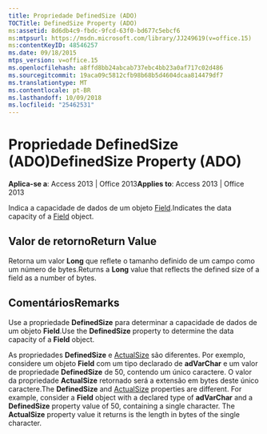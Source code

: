 ```yaml
---
title: Propriedade DefinedSize (ADO)
TOCTitle: DefinedSize Property (ADO)
ms:assetid: 8d6db4c9-fbdc-9fcd-63f0-bd677c5ebcf6
ms:mtpsurl: https://msdn.microsoft.com/library/JJ249619(v=office.15)
ms:contentKeyID: 48546257
ms.date: 09/18/2015
mtps_version: v=office.15
ms.openlocfilehash: a8ffd8bb24abcab737ebc4bb23a0af717c02d486
ms.sourcegitcommit: 19aca09c5812cfb98b68b5d4604dcaa814479df7
ms.translationtype: MT
ms.contentlocale: pt-BR
ms.lasthandoff: 10/09/2018
ms.locfileid: "25462531"
---
```

# <a name="definedsize-property-ado"></a><span data-ttu-id="dce02-102">Propriedade DefinedSize (ADO)</span><span class="sxs-lookup"><span data-stu-id="dce02-102">DefinedSize Property (ADO)</span></span>


<span data-ttu-id="dce02-103">**Aplica-se a**: Access 2013 | Office 2013</span><span class="sxs-lookup"><span data-stu-id="dce02-103">**Applies to**: Access 2013 | Office 2013</span></span>

<span data-ttu-id="dce02-104">Indica a capacidade de dados de um objeto [Field](field-object-ado.md).</span><span class="sxs-lookup"><span data-stu-id="dce02-104">Indicates the data capacity of a [Field](field-object-ado.md) object.</span></span>

## <a name="return-value"></a><span data-ttu-id="dce02-105">Valor de retorno</span><span class="sxs-lookup"><span data-stu-id="dce02-105">Return Value</span></span>

<span data-ttu-id="dce02-106">Retorna um valor **Long** que reflete o tamanho definido de um campo como um número de bytes.</span><span class="sxs-lookup"><span data-stu-id="dce02-106">Returns a **Long** value that reflects the defined size of a field as a number of bytes.</span></span>

## <a name="remarks"></a><span data-ttu-id="dce02-107">Comentários</span><span class="sxs-lookup"><span data-stu-id="dce02-107">Remarks</span></span>

<span data-ttu-id="dce02-108">Use a propriedade **DefinedSize** para determinar a capacidade de dados de um objeto **Field**.</span><span class="sxs-lookup"><span data-stu-id="dce02-108">Use the **DefinedSize** property to determine the data capacity of a **Field** object.</span></span>

<span data-ttu-id="dce02-p101">As propriedades **DefinedSize** e [ActualSize](actualsize-property-ado.md) são diferentes. Por exemplo, considere um objeto **Field** com um tipo declarado de **adVarChar** e um valor de propriedade **DefinedSize** de 50, contendo um único caractere. O valor da propriedade **ActualSize** retornado será a extensão em bytes deste único caractere.</span><span class="sxs-lookup"><span data-stu-id="dce02-p101">The **DefinedSize** and [ActualSize](actualsize-property-ado.md) properties are different. For example, consider a **Field** object with a declared type of **adVarChar** and a **DefinedSize** property value of 50, containing a single character. The **ActualSize** property value it returns is the length in bytes of the single character.</span></span>

